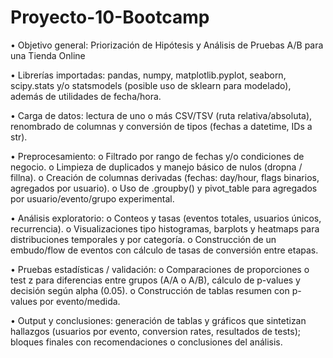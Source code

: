 # Proyecto-10-Bootcamp

•	Objetivo general: Priorización de Hipótesis y Análisis de Pruebas A/B para una Tienda Online

•	Librerías importadas: pandas, numpy, matplotlib.pyplot, seaborn, scipy.stats y/o statsmodels (posible uso de sklearn para modelado), además de utilidades de fecha/hora.

•	Carga de datos: lectura de uno o más CSV/TSV (ruta relativa/absoluta), renombrado de columnas y conversión de tipos (fechas a datetime, IDs a str).

•	Preprocesamiento:
o	Filtrado por rango de fechas y/o condiciones de negocio.
o	Limpieza de duplicados y manejo básico de nulos (dropna / fillna).
o	Creación de columnas derivadas (fechas: day/hour, flags binarios, agregados por usuario).
o	Uso de .groupby() y pivot_table para agregados por usuario/evento/grupo experimental.

•	Análisis exploratorio:
o	Conteos y tasas (eventos totales, usuarios únicos, recurrencia).
o	Visualizaciones tipo histogramas, barplots y heatmaps para distribuciones temporales y por categoría.
o	Construcción de un embudo/flow de eventos con cálculo de tasas de conversión entre etapas.

•	Pruebas estadísticas / validación:
o	Comparaciones de proporciones o test z para diferencias entre grupos (A/A o A/B), cálculo de p-values y decisión según alpha (0.05).
o	Construcción de tablas resumen con p-values por evento/medida.

•	Output y conclusiones: generación de tablas y gráficos que sintetizan hallazgos (usuarios por evento, conversion rates, resultados de tests); bloques finales con recomendaciones o conclusiones del análisis.
